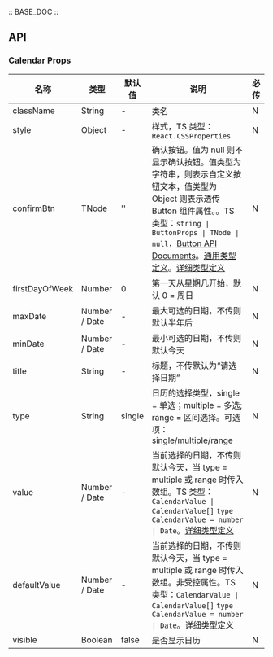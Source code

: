 :: BASE_DOC ::

## API

### Calendar Props

名称 | 类型 | 默认值 | 说明 | 必传
-- | -- | -- | -- | --
className | String | - | 类名 | N
style | Object | - | 样式，TS 类型：`React.CSSProperties` | N
confirmBtn | TNode | '' | 确认按钮。值为 null 则不显示确认按钮。值类型为字符串，则表示自定义按钮文本，值类型为 Object 则表示透传 Button 组件属性。。TS 类型：`string \| ButtonProps \| TNode \| null`，[Button API Documents](./button?tab=api)。[通用类型定义](https://github.com/TDesignOteam/tdesign-mobile-react/blob/develop/src/common.ts)。[详细类型定义](https://github.com/TDesignOteam/tdesign-mobile-react/tree/develop/src/calendar/type.ts) | N
firstDayOfWeek | Number | 0 | 第一天从星期几开始，默认 0 = 周日 | N
maxDate | Number / Date | - | 最大可选的日期，不传则默认半年后 | N
minDate | Number / Date | - | 最小可选的日期，不传则默认今天 | N
title | String | - | 标题，不传默认为“请选择日期” | N
type | String | single | 日历的选择类型，single = 单选；multiple = 多选; range = 区间选择。可选项：single/multiple/range | N
value | Number / Date | - | 当前选择的日期，不传则默认今天，当 type = multiple 或 range 时传入数组。TS 类型：`CalendarValue \| CalendarValue[]` `type CalendarValue = number \| Date`。[详细类型定义](https://github.com/TDesignOteam/tdesign-mobile-react/tree/develop/src/calendar/type.ts) | N
defaultValue | Number / Date | - | 当前选择的日期，不传则默认今天，当 type = multiple 或 range 时传入数组。非受控属性。TS 类型：`CalendarValue \| CalendarValue[]` `type CalendarValue = number \| Date`。[详细类型定义](https://github.com/TDesignOteam/tdesign-mobile-react/tree/develop/src/calendar/type.ts) | N
visible | Boolean | false | 是否显示日历 | N
